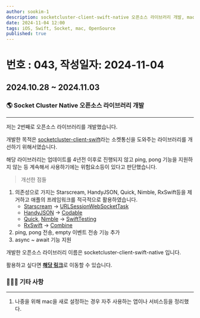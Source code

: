 ```yaml
---
author: sookim-1
description: socketcluster-client-swift-native 오픈소스 라이브러리 개발, mac 초기설정 정리
date: 2024-11-04 12:00
tags: iOS, Swift, Socket, mac, OpenSource
published: true
---
```

# 번호 : 043, 작성일자: 2024-11-04
## 2024.10.28 ~ 2024.11.03
### 🌎 Socket Cluster Native 오픈소스 라이브러리 개발

---

저는 2번째로 오픈소스 라이브러리를 개발했습니다.

개발한 목적은 [socketcluster-client-swift](https://github.com/sacOO7/socketcluster-client-swift)라는 소켓통신을 도와주는 라이브러리를 개선하기 위해서였습니다. 

해당 라이브러리는 업데이트를 4년전 이후로 진행되지 않고 ping, pong 기능을 지원하지 않는 등 계속해서 사용하기에는 위험요소등이 있다고 판단했습니다.

> 개선한 점들
> 

1. 의존성으로 가지는 Starscream, HandyJSON, Quick, Nimble, RxSwift등을 제거하고 애플의 프레임워크를 적극적으로 활용하였습니다.
    - [Starscream](https://github.com/daltoniam/Starscream) → [URLSessionWebSocketTask](https://developer.apple.com/documentation/foundation/urlsessionwebsockettask**)
    - [HandyJSON](https://github.com/alibaba/HandyJSON) → [Codable](https://developer.apple.com/documentation/swift/codable)
    - [Quick](https://github.com/Quick/Quick), [Nimble](https://github.com/Quick/Nimble) → [SwiftTesting](https://developer.apple.com/xcode/swift-testing/)
    - [RxSwift](https://github.com/ReactiveX/RxSwift) → [Combine](https://developer.apple.com/documentation/combine)
2. ping, pong 전송, empty 이벤트 전송 기능 추가
3. async ~ await 기능 지원

개발한 오픈소스 라이브러리 이름은 socketcluster-client-swift-native 입니다. 

활용하고 싶다면 [**해당 링크**](https://github.com/sookim-1/socketcluster-client-swift-native)로 이동할 수 있습니다.

### 🙋🏻‍♂️ 기타 사항

---

1. 나중을 위해 mac을 새로 설정하는 경우 자주 사용하는 앱이나 서비스등을 정리했다.

